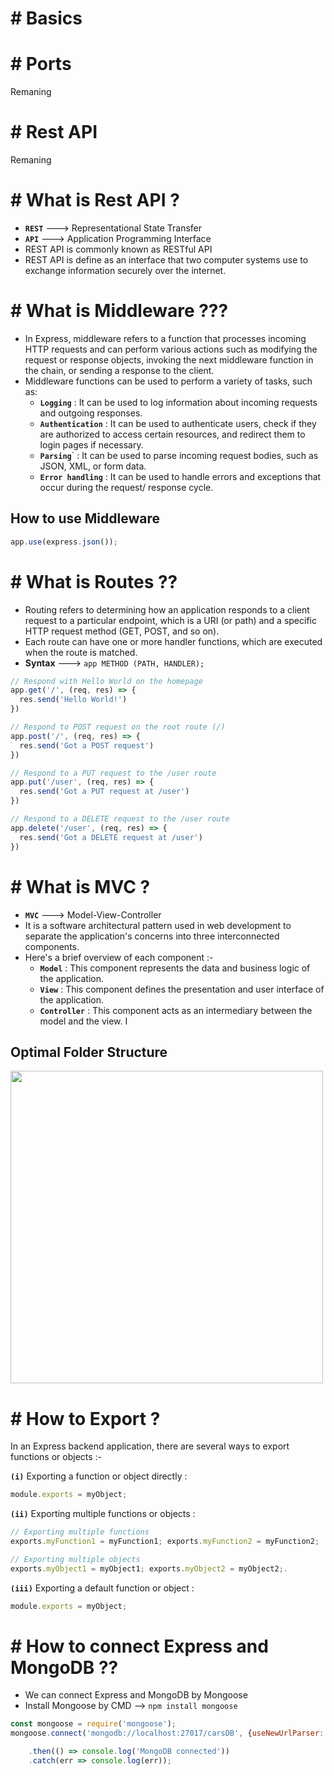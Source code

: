 # # Basics

# # Ports
 
 Remaning

# # Rest API

 Remaning

# # What is Rest API ?

- **`REST`** ---> Representational State Transfer
- **`API`** ---> Application Programming Interface
- REST API is commonly known as RESTful API
- REST API is define as an interface that two computer systems use to exchange information securely over the internet.

# # What is Middleware ???

- In Express, middleware refers to a function that processes incoming HTTP requests and can perform various actions such as
modifying the request or response objects, invoking the next middleware function in the chain, or sending a response to the client.
- Middleware functions can be used to perform a variety of tasks, such as:
  - **`Logging`** : It can be used to log information about incoming requests and outgoing responses.
  - **`Authentication`** : It can be used to authenticate users, check if they are authorized to access
certain resources, and redirect them to login pages if necessary.
  - **`Parsing`**` : It can be used to parse incoming request bodies, such as JSON, XML, or form data.
  - **`Error handling`** : It can be used to handle errors and exceptions that occur during the request/
response cycle.

## How to use Middleware

```js
app.use(express.json());
```


# # What is Routes ??

- Routing refers to determining how an application responds to a client request to a particular endpoint, which is a URI (or path) and a specific HTTP request method (GET, POST, and so on).
- Each route can have one or more handler functions, which are executed when the route is matched.
- **Syntax** ---> `app METHOD (PATH, HANDLER);`


``` js
// Respond with Hello World on the homepage
app.get('/', (req, res) => {
  res.send('Hello World!')
})

// Respond to POST request on the root route (/)
app.post('/', (req, res) => {
  res.send('Got a POST request')
})

// Respond to a PUT request to the /user route
app.put('/user', (req, res) => {
  res.send('Got a PUT request at /user')
})

// Respond to a DELETE request to the /user route
app.delete('/user', (req, res) => {
  res.send('Got a DELETE request at /user')
})
```

# # What is MVC ?

- **`MVC`** ---> Model-View-Controller
- It  is a software architectural pattern used in web development to separate the application's concerns into three interconnected components.
- Here's a brief overview of each component :-
  - **`Model`** : This component represents the data and business logic of the application.
  - **`View`** : This component defines the presentation and user interface of the application.
  - **`Controller`** : This component acts as an intermediary between the model and the view. I

## Optimal Folder Structure

<img src="https://github.com/user-attachments/assets/c3c4967b-1a76-4168-9d22-89a5c7bc8654" width="500" height="500">

# # How to Export ?

In an Express backend application, there are several ways to export functions or objects :-

**`(i)`** Exporting a function or object directly : 
``` js
module.exports = myObject;
```

**`(ii)`** Exporting multiple functions or objects : 
``` js
// Exporting multiple functions
exports.myFunction1 = myFunction1; exports.myFunction2 = myFunction2;

// Exporting multiple objects
exports.myObject1 = myObject1; exports.myObject2 = myObject2;. 
```

**`(iii)`** Exporting a default function or object :
``` js
module.exports = myObject;
```


# # How to connect Express and MongoDB ??

- We can connect Express and MongoDB by Mongoose
- Install Mongoose by CMD --> `npm install mongoose`

``` js
const mongoose = require('mongoose');
mongoose.connect('mongodb://localhost:27017/carsDB', {useNewUrlParser: true, useUnifiedTopology: true})

    .then(() => console.log('MongoDB connected'))
    .catch(err => console.log(err));
``` 
































